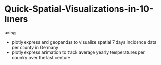# Quick-Spatial-Visualizations-in-10-liners
 
using 
- plotly express and geopandas to visualize spatial 7 days incidence data per county in Germany
- plotly express animation to track average yearly temperatures per country over the last century


